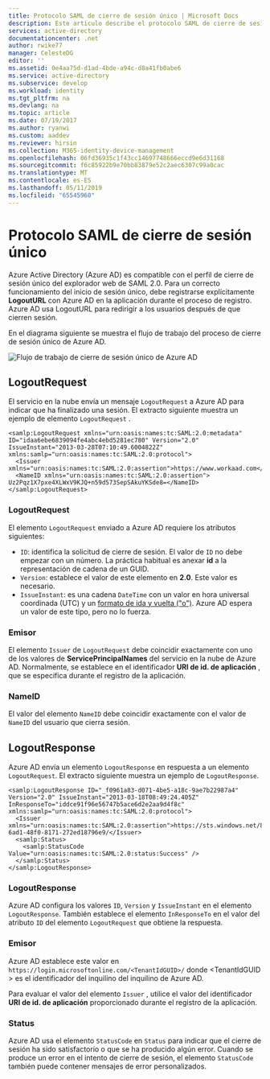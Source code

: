 ```yaml
---
title: Protocolo SAML de cierre de sesión único | Microsoft Docs
description: Este artículo describe el protocolo SAML de cierre de sesión único en Azure Active Directory
services: active-directory
documentationcenter: .net
author: rwike77
manager: CelesteDG
editor: ''
ms.assetid: 0e4aa75d-d1ad-4bde-a94c-d8a41fb0abe6
ms.service: active-directory
ms.subservice: develop
ms.workload: identity
ms.tgt_pltfrm: na
ms.devlang: na
ms.topic: article
ms.date: 07/19/2017
ms.author: ryanwi
ms.custom: aaddev
ms.reviewer: hirsin
ms.collection: M365-identity-device-management
ms.openlocfilehash: 06fd36935c1f43cc14697748666eccd9e6d31168
ms.sourcegitcommit: f6c85922b9e70bb83879e52c2aec6307c99a0cac
ms.translationtype: MT
ms.contentlocale: es-ES
ms.lasthandoff: 05/11/2019
ms.locfileid: "65545960"
---
```

# <a name="single-sign-out-saml-protocol"></a>Protocolo SAML de cierre de sesión único

Azure Active Directory (Azure AD) es compatible con el perfil de cierre de sesión único del explorador web de SAML 2.0. Para un correcto funcionamiento del inicio de sesión único, debe registrarse explícitamente **LogoutURL** con Azure AD en la aplicación durante el proceso de registro. Azure AD usa LogoutURL para redirigir a los usuarios después de que cierren sesión.

En el diagrama siguiente se muestra el flujo de trabajo del proceso de cierre de sesión único de Azure AD.

![Flujo de trabajo de cierre de sesión único de Azure AD](./media/single-sign-out-saml-protocol/active-directory-saml-single-sign-out-workflow.png)

## <a name="logoutrequest"></a>LogoutRequest
El servicio en la nube envía un mensaje `LogoutRequest` a Azure AD para indicar que ha finalizado una sesión. El extracto siguiente muestra un ejemplo de elemento `LogoutRequest` .

```
<samlp:LogoutRequest xmlns="urn:oasis:names:tc:SAML:2.0:metadata" ID="idaa6ebe6839094fe4abc4ebd5281ec780" Version="2.0" IssueInstant="2013-03-28T07:10:49.6004822Z" xmlns:samlp="urn:oasis:names:tc:SAML:2.0:protocol">
  <Issuer xmlns="urn:oasis:names:tc:SAML:2.0:assertion">https://www.workaad.com</Issuer>
  <NameID xmlns="urn:oasis:names:tc:SAML:2.0:assertion"> Uz2Pqz1X7pxe4XLWxV9KJQ+n59d573SepSAkuYKSde8=</NameID>
</samlp:LogoutRequest>
```

### <a name="logoutrequest"></a>LogoutRequest
El elemento `LogoutRequest` enviado a Azure AD requiere los atributos siguientes:

* `ID`: identifica la solicitud de cierre de sesión. El valor de `ID` no debe empezar con un número. La práctica habitual es anexar **id** a la representación de cadena de un GUID.
* `Version`: establece el valor de este elemento en **2.0**. Este valor es necesario.
* `IssueInstant`: es una cadena `DateTime` con un valor en hora universal coordinada (UTC) y un [formato de ida y vuelta ("o")](https://msdn.microsoft.com/library/az4se3k1.aspx). Azure AD espera un valor de este tipo, pero no lo fuerza.

### <a name="issuer"></a>Emisor
El elemento `Issuer` de `LogoutRequest` debe coincidir exactamente con uno de los valores de **ServicePrincipalNames** del servicio en la nube de Azure AD. Normalmente, se establece en el identificador **URI de id. de aplicación** , que se especifica durante el registro de la aplicación.

### <a name="nameid"></a>NameID
El valor del elemento `NameID` debe coincidir exactamente con el valor de `NameID` del usuario que cierra sesión.

## <a name="logoutresponse"></a>LogoutResponse
Azure AD envía un elemento `LogoutResponse` en respuesta a un elemento `LogoutRequest`. El extracto siguiente muestra un ejemplo de `LogoutResponse`.

```
<samlp:LogoutResponse ID="_f0961a83-d071-4be5-a18c-9ae7b22987a4" Version="2.0" IssueInstant="2013-03-18T08:49:24.405Z" InResponseTo="iddce91f96e56747b5ace6d2e2aa9d4f8c" xmlns:samlp="urn:oasis:names:tc:SAML:2.0:protocol">
  <Issuer xmlns="urn:oasis:names:tc:SAML:2.0:assertion">https://sts.windows.net/82869000-6ad1-48f0-8171-272ed18796e9/</Issuer>
  <samlp:Status>
    <samlp:StatusCode Value="urn:oasis:names:tc:SAML:2.0:status:Success" />
  </samlp:Status>
</samlp:LogoutResponse>
```

### <a name="logoutresponse"></a>LogoutResponse
Azure AD configura los valores `ID`, `Version` y `IssueInstant` en el elemento `LogoutResponse`. También establece el elemento `InResponseTo` en el valor del atributo `ID` del elemento `LogoutRequest` que obtiene la respuesta.

### <a name="issuer"></a>Emisor
Azure AD establece este valor en `https://login.microsoftonline.com/<TenantIdGUID>/` donde \<TenantIdGUID > es el identificador del inquilino del inquilino de Azure AD.

Para evaluar el valor del elemento `Issuer` , utilice el valor del identificador **URI de id. de aplicación** proporcionado durante el registro de la aplicación.

### <a name="status"></a>Status
Azure AD usa el elemento `StatusCode` en `Status` para indicar que el cierre de sesión ha sido satisfactorio o que se ha producido algún error. Cuando se produce un error en el intento de cierre de sesión, el elemento `StatusCode` también puede contener mensajes de error personalizados.
